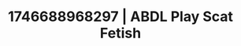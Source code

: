 ---
categories:
- Erotic photography
- AI-generated
- Erotic art direction
- Romantasy erotica
- ASMR
- Whispers of pleasure
- Cosplay
- 3D erotic games
image: /assets/images/1746688968297.jpg
layout: post
seo:
  description: Featured content with premium Scat Fetish, ABDL Play. HD images available.
  keywords: Scat Fetish, ABDL Play
  og_image: /assets/images/1746688968297.jpg
  schema_type: VisualArtwork
tags:
- ABDL Play
- '#1746688968297'
- Scat Fetish
title: 1746688968297 | ABDL Play Scat Fetish
---
